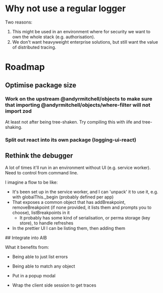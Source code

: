 # Why not use a regular logger

Two reasons: 
1. This might be used in an environment where for security we want to own the whole stack (e.g. authorisation). 
2. We don't want heavyweight enterprise solutions, but still want the value of distributed tracing. 




# Roadmap

## Optimise package size

### Work on the upstream @andyrmitchell/objects to make sure that importing @andyrmitchell/objects/where-filter will not import zod

At least not after being tree-shaken. Try compiling this with iife and tree-shaking.

### Split out react into its own package (logging-ui-react)

## Rethink the debugger

A lot of times it'll run in an environment without UI (e.g. service worker). 
Need to control from command line. 

I imagine a flow to be like: 
* It's been set up in the service worker, and I can 'unpack' it to use it, e.g. with globalThis._begin (probably defined per app)
* That exposes a common object that has addBreakpoint, removeBreakpoint (if none provided, it lists them and prompts you to choose), listBreakpoints in it
    * It probably has some kind of serialisation, or perma storage (key store), to handle refreshes
* In the prettier UI I can be listing them, then adding them 


## Integrate into AIB

What it benefits from: 
* Being able to just list errors
* Being able to match any object 

* Put in a popup modal
* Wrap the client side session to get traces 
